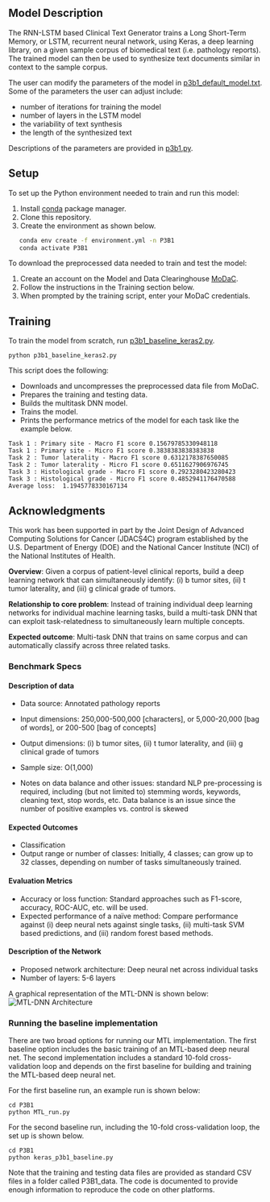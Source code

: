 ## Model Description

The RNN-LSTM based Clinical Text Generator trains a Long Short-Term Memory, or LSTM, recurrent neural network, using Keras, a deep learning library, on a given sample corpus of biomedical text (i.e. pathology reports). The trained model can then be used to synthesize text documents similar in context to the sample corpus.

The user can modify the parameters of the model in [p3b1_default_model.txt](https://github.com/CBIIT/NCI-DOE-Collab-Pilot3-Multitask-DNN-NLP-Extraction/blob/master/Pilot3/P3B1/p3b1_default_model.txt). Some of the parameters the user can adjust include: 
 * number of iterations for training the model
 * number of layers in the LSTM model
 * the variability of text synthesis
 * the length of the synthesized text

Descriptions of the parameters are provided in [p3b1.py](https://github.com/CBIIT/NCI-DOE-Collab-Pilot3-Multitask-DNN-NLP-Extraction/blob/master/Pilot3/P3B1/p3b1.py).

## Setup

To set up the Python environment needed to train and run this model:
1. Install [conda](https://docs.conda.io/en/latest/) package manager. 
2. Clone this repository. 
3. Create the environment as shown below.

```bash
   conda env create -f environment.yml -n P3B1
   conda activate P3B1
```

To download the preprocessed data needed to train and test the model:
1. Create an account on the Model and Data Clearinghouse [MoDaC](https://modac.cancer.gov). 
2. Follow the instructions in the Training section below.
3. When prompted by the training script, enter your MoDaC credentials.

## Training

To train the model from scratch, run [p3b1_baseline_keras2.py](https://github.com/CBIIT/NCI-DOE-Collab-Pilot3-Multitask-DNN-NLP-Extraction/blob/master/Pilot3/P3B1/p3b1_baseline_keras2.py). 

```
python p3b1_baseline_keras2.py
```

This script does the following:
 * Downloads and uncompresses the preprocessed data file from MoDaC.
 * Prepares the training and testing data.
 * Builds the multitask DNN model.
 * Trains the model.
 * Prints the performance metrics of the model for each task like the example below.

```
Task 1 : Primary site - Macro F1 score 0.15679785330948118
Task 1 : Primary site - Micro F1 score 0.3838383838383838
Task 2 : Tumor laterality - Macro F1 score 0.6312178387650085
Task 2 : Tumor laterality - Micro F1 score 0.6511627906976745
Task 3 : Histological grade - Macro F1 score 0.2923280423280423
Task 3 : Histological grade - Micro F1 score 0.4852941176470588
Average loss:  1.1945778330167134
```

## Acknowledgments
   
This work has been supported in part by the Joint Design of Advanced Computing Solutions for Cancer (JDACS4C) program established by the U.S. Department of Energy (DOE) and the National Cancer Institute (NCI) of the National Institutes of Health.

**Overview**: Given a corpus of patient-level clinical reports, build a deep learning network that can simultaneously identify: (i) b tumor sites, (ii) t tumor laterality, and (iii) g clinical grade of tumors.

**Relationship to core problem**: Instead of training individual deep learning networks for individual machine learning tasks, build a multi-task DNN that can exploit task-relatedness to simultaneously learn multiple concepts.

**Expected outcome**: Multi-task DNN that trains on same corpus and can automatically classify across three related tasks.

### Benchmark Specs

#### Description of data
* Data source: Annotated pathology reports
* Input dimensions: 250,000-500,000 [characters], or 5,000-20,000 [bag of words], or 200-500 [bag of concepts]
* Output dimensions: (i) b tumor sites, (ii) t tumor laterality, and (iii) g clinical grade of tumors

* Sample size: O(1,000)
* Notes on data balance and other issues: standard NLP pre-processing is required, including (but not limited to) stemming words, keywords, cleaning text, stop words, etc. Data balance is an issue since the number of positive examples vs. control is skewed

#### Expected Outcomes
* Classification
* Output range or number of classes: Initially, 4 classes; can grow up to 32 classes, depending on number of tasks simultaneously trained.

#### Evaluation Metrics
* Accuracy or loss function: Standard approaches such as F1-score, accuracy, ROC-AUC, etc. will be used.
* Expected performance of a naïve method: Compare performance against (i) deep neural nets against single tasks, (ii) multi-task SVM based predictions, and (iii) random forest based methods.

#### Description of the Network
* Proposed network architecture: Deep neural net across individual tasks
* Number of layers: 5-6 layers

A graphical representation of the MTL-DNN is shown below:
![MTL-DNN Architecture](https://raw.githubusercontent.com/ECP-CANDLE/Benchmarks/master/Pilot3/P3B1/images/MTL1.png)

### Running the baseline implementation
There are two broad options for running our MTL implementation. The first baseline option includes the basic training of an MTL-based deep neural net. The second implementation includes a standard 10-fold cross-validation loop and depends on the first baseline for building and training the MTL-based deep neural net.

For the first baseline run, an example run is shown below:
```
cd P3B1
python MTL_run.py
```

For the second baseline run, including the 10-fold cross-validation loop, the set up is shown below.
```
cd P3B1
python keras_p3b1_baseline.py
```

Note that the training and testing data files are provided as standard CSV files in a folder called P3B1_data. The code is documented to provide enough information to reproduce the code on other platforms.






